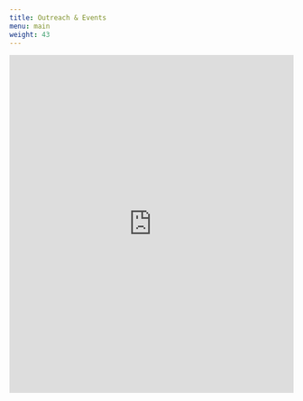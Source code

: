 ```yaml
---
title: Outreach & Events
menu: main
weight: 43
---
```

<iframe title="These are some great events" src="https://calendar.google.com/calendar/b/2/embed?height=900&amp;wkst=1&amp;bgcolor=%23ffffff&amp;ctz=America%2FChicago&amp;src=dm9uYnJhdW5hc3Ryb25vbXlAZ21haWwuY29t&amp;src=ZW4udXNhI2hvbGlkYXlAZ3JvdXAudi5jYWxlbmRhci5nb29nbGUuY29t&amp;color=%233366CC&amp;color=%231F753C" style="border-width:0" width="100%" height="600" frameborder="0" scrolling="no"></iframe>
